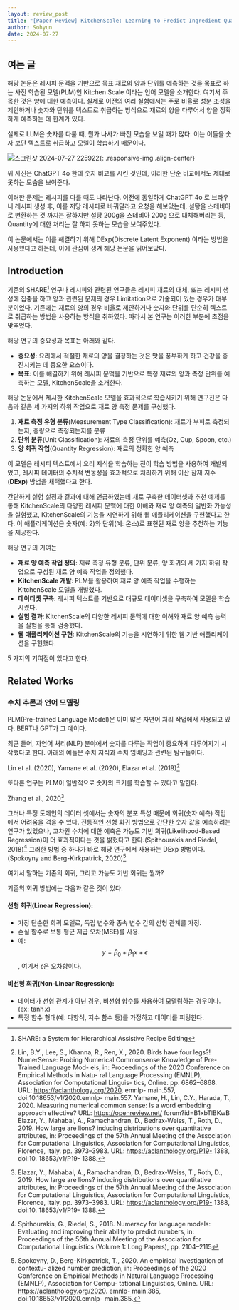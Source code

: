 ```yaml
---
layout: review_post
title: "[Paper Review] KitchenScale: Learning to Predict Ingredient Quantities from Recipe Contexts"
author: Sohyun
date: 2024-07-27
---
```


## 여는 글

해당 논문은 레시피 문맥을 기반으로 목표 재료의 양과 단위를 예측하는 것을 목표로 하는 사전 학습된 모델(PLM)인 Kitchen Scale 이라는 언어 모델을 소개한다. 여기서 주목한 것은 양에 대한 예측이다. 실제로 이전의 여러 실험에서는 주로 비율로 성분 조성을 제안하거나 숫자와 단위를 텍스트로 취급하는 방식으로 재료의 양을 다루어서 양을 정확하게 예측하는 데 한계가 있다.

실제로 LLM은 숫자를 다룰 때, 뭔가 나사가 빠진 모습을 보일 때가 많다. 이는 이들을 숫자 보단 텍스트로 취급하고 모델이 학습하기 때문이다.

![스크린샷 2024-07-27 225922](https://github.com/user-attachments/assets/7d0ecb9a-df9b-4560-a551-9183479c0fe2){: .responsive-img .align-center}


위 사진은 ChatGPT 4o 한테 숫자 비교를 시킨 것인데, 이러한 단순 비교에서도 제대로 못하는 모습을 보여준다.

이러한 문제는 레시피를 다룰 때도 나타난다. 이전에 동일하게 ChatGPT 4o 로 브라우니 레시피 생성 후, 이를 저당 레시피로 바꿔달라고 요청을 해보았는데, 설탕을 스테비아로 변환하는 것 까지는 잘하지만 설탕 200g을 스테비아 200g 으로 대체해버리는 등, Quantity에 대한 처리는 잘 하지 못하는 모습을 보여주었다.

이 논문에서는 이를 해결하기 위해 DExp(Discrete Latent Exponent) 이라는 방법을 사용했다고 하는데, 이에 관심이 생겨 해당 논문을 읽어보았다.


## Introduction

기존의 SHARE[^1] 연구나 레시피와 관련된 연구들은 레시피 재료의 대체, 또는 레시피 생성에 집중을 하고 양과 관련된 문제의 경우 Limitation으로 기술되어 있는 경우가 대부분이었다. 기존에는 재료의 양의 경우 비율로 제안하거나 숫자와 단위를 단순히 텍스트로 취급하는 방법을 사용하는 방식을 취하였다. 따라서 본 연구는 이러한 부분에 초점을 맞추었다.

해당 연구의 중요성과 목표는 아래와 같다.

-   **중요성**: 요리에서 적절한 재료의 양을 결정하는 것은 맛을 풍부하게 하고 건강을 증진시키는 데 중요한 요소이다.
-   **목표**: 이를 해결하기 위해 레시피 문맥을 기반으로 특정 재료의 양과 측정 단위를 예측하는 모델, KitchenScale을 소개한다.


[^1]:SHARE: a System for Hierarchical Assistive Recipe Editing


해당 논문에서 제시한 KitchenScale 모델을 효과적으로 학습시키기 위해 연구진은 다음과 같은 세 가지의 하위 작업으로 재료 양 측정 문제를 구성했다.

1. **재료 측정 유형 분류**(Measurement Type Classification): 재료가 부피로 측정되는지, 중량으로 측정되는지를 분류
2. **단위 분류**(Unit Classification): 재료의 측정 단위를 예측(Oz, Cup, Spoon, etc.)
3. **양 회귀 작업**(Quantity Regression): 재료의 정확한 양 예측

이 모델은 레시피 텍스트에서 요리 지식을 학습하는 전이 학습 방법을 사용하여 개발되었고, 레시피 데이터의 수치적 변동성을 효과적으로 처리하기 위해 이산 잠재 지수(**DExp**) 방법을 채택했다고 한다.

간단하게 실험 설정과 결과에 대해 언급하였는데 새로 구축한 데이터셋과 추천 예제를 통해 KitchenScale의 다양한 레시피 문맥에 대한 이해와 재료 양 예측의 일반화 가능성을 실험했고, KitchenScale의 기능을 시연하기 위해 웹 애플리케이션을 구현했다고 한다. 이 애플리케이션은 숫자(예: 2)와 단위(예: 온스)로 표현된 재료 양을 추천하는 기능을 제공한다.

해당 연구의 기여는
-   **재료 양 예측 작업 정의**: 재료 측정 유형 분류, 단위 분류, 양 회귀의 세 가지 하위 작업으로 구성된 재료 양 예측 작업을 정의했다.
-   **KitchenScale 개발**: PLM을 활용하여 재료 양 예측 작업을 수행하는 KitchenScale 모델을 개발했다.
-   **데이터셋 구축**: 레시피 텍스트를 기반으로 대규모 데이터셋을 구축하여 모델을 학습시켰다.
-   **실험 결과**: KitchenScale의 다양한 레시피 문맥에 대한 이해와 재료 양 예측 능력을 실험을 통해 검증했다.
-   **웹 애플리케이션 구현**: KitchenScale의 기능을 시연하기 위한 웹 기반 애플리케이션을 구현했다.

5 가지의 기여점이 있다고 한다.


## Related Works


### 수치 추론과 언어 모델링

PLM(Pre-trained Language Model)은 이미 많은 자연어 처리 작업에서 사용되고 있다. BERT나 GPT가 그 예이다.

최근 들어, 자연어 처리(NLP) 분야에서 숫자를 다루는 작업이 중요하게 다루어지기 시작했다고 한다. 아래의 예들은 수치 지식과 수치 임베딩과 관련된 탐구들이다.

Lin et al. (2020), Yamane et al. (2020), Elazar et al. (2019)[^2]

[^2]: Lin, B.Y., Lee, S., Khanna, R., Ren, X., 2020. Birds have four legs?! NumerSense: 
Probing Numerical Commonsense Knowledge of Pre-Trained Language Mod- 
els, in: Proceedings of the 2020 Conference on Empirical Methods in Natu- 
ral Language Processing (EMNLP), Association for Computational Linguis- 
tics, Online. pp. 6862–6868. URL: https://aclanthology.org/2020. 
emnlp- main.557, doi:10.18653/v1/2020.emnlp- main.557.
Yamane, H., Lin, C.Y., Harada, T., 2020. Measuring numerical common sense: Is a 
word embedding approach effective? URL: https://openreview.net/ 
forum?id=B1xbTlBKwB
Elazar, Y., Mahabal, A., Ramachandran, D., Bedrax-Weiss, T., Roth, D., 2019. 
How large are lions? inducing distributions over quantitative attributes, in: 
Proceedings of the 57th Annual Meeting of the Association for Computational 
Linguistics, Association for Computational Linguistics, Florence, Italy. pp. 
3973–3983. URL: https://aclanthology.org/P19- 1388, doi:10. 
18653/v1/P19- 1388.

또다른 연구는 PLM이 일반적으로 숫자의 크기를 학습할 수 있다고 말한다.

Zhang et al., 2020[^3]

[^3]: Elazar, Y., Mahabal, A., Ramachandran, D., Bedrax-Weiss, T., Roth, D., 2019. 
How large are lions? inducing distributions over quantitative attributes, in: 
Proceedings of the 57th Annual Meeting of the Association for Computational 
Linguistics, Association for Computational Linguistics, Florence, Italy. pp. 
3973–3983. URL: https://aclanthology.org/P19- 1388, doi:10. 
18653/v1/P19- 1388.

그러나 특정 도메인의 데이터 셋에서는 숫자의 분포 특성 때문에 회귀(숫자 예측) 작업에서 어려움을 겪을 수 있다. 전통적인 선형 회귀 방법으로 간단한 숫자 값을 예측하려는 연구가 있었으나, 고차원 수치에 대한 예측은 가능도 기반 회귀(Likelihood-Based Regression)이 더 효과적이다는 것을 밝혔다고 한다.(Spithourakis and Riedel, 2018)[^4] 그러한 방법 중 하나가 바로 해당 연구에서 사용하는 DExp 방법이다.(Spokoyny and Berg-Kirkpatrick, 2020)[^5]

[^4]: Spithourakis, G., Riedel, S., 2018. Numeracy for language models: Evaluating and 
improving their ability to predict numbers, in: Proceedings of the 56th Annual 
Meeting of the Association for Computational Linguistics (Volume 1: Long 
Papers), pp. 2104–2115
[^5]: Spokoyny, D., Berg-Kirkpatrick, T., 2020. An empirical investigation of contextu- 
alized number prediction, in: Proceedings of the 2020 Conference on Empirical 
Methods in Natural Language Processing (EMNLP), Association for Compu- 
tational Linguistics, Online. URL: https://aclanthology.org/2020. 
emnlp- main.385, doi:10.18653/v1/2020.emnlp- main.385.

여기서 말하는 기존의 회귀, 그리고 가능도 기반 회귀는 뭘까? 

기존의 회귀 방법에는 다음과 같은 것이 있다.

#### **선형 회귀(Linear Regression):**

-   가장 단순한 회귀 모델로, 독립 변수와 종속 변수 간의 선형 관계를 가정.
-   손실 함수로 보통 평균 제곱 오차(MSE)를 사용.
-   예: $$y = \beta_0 + \beta_1 x + \epsilon$$, 여기서 $\epsilon$은 오차항이다.

#### **비선형 회귀(Non-Linear Regression):**

 - 데이터가 선형 관계가 아닌 경우, 비선형 함수를 사용하여 모델링하는 경우이다. (ex: $\tanh x$)
 - 특정 함수 형태(예: 다항식, 지수 함수 등)를 가정하고 데이터를 피팅한다.


<!--stackedit_data:
eyJoaXN0b3J5IjpbLTQ5Njg2MjI5MiwtMTAxMTE0NTc4MSwtMT
Q0NTY5OTI4MCwtNzYyOTYyMjU0LC04MDQ3ODc2MDMsMTgyNzkz
OTYwNCwxMzAyMjUzMzc3LC0xODYwNjY4NzM4LC0zOTI4MzcxND
YsMTMyMzY5NDAzMiw3MzE3MDMzLDEwOTU0Nzg1MzMsLTkzNzYx
MDk3MCwtMTQ2NjExMzQxMCwtMTUwNDkzOTQ2MywtMzEwMjE2NT
gzLDY5NTMxNTc1OSwxNTc1MTkyOTQ0LC0yMDM1MTAxMzYsNjYw
NzEyODU2XX0=
-->